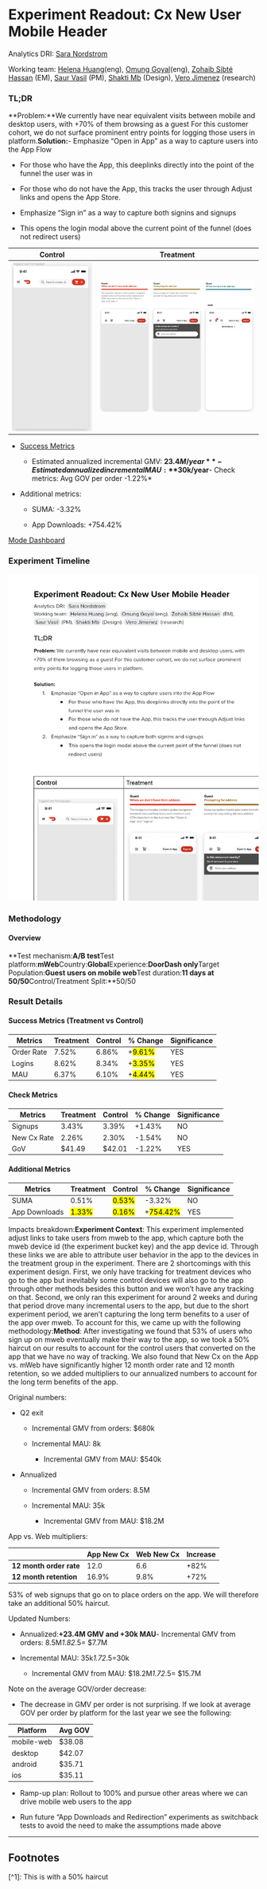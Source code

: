 # Experiment Readout: Cx New User Mobile Header

Analytics DRI: [Sara Nordstrom](mailto:sara.nordstrom@doordash.com)

Working team: [Helena Huang](mailto:helena.huang@doordash.com)(eng), [Omung Goyal](mailto:omung.goyal@doordash.com)(eng), [Zohaib Sibté Hassan](mailto:zohaib.hassan@doordash.com) (EM), [Saur Vasil](mailto:saur.vasil@doordash.com) (PM), [Shakti Mb](mailto:shakti.m@doordash.com) (Design), [Vero Jimenez](mailto:veronica.jimenez@doordash.com) (research)

### TL;DR

**Problem:**We currently have near equivalent visits between mobile and desktop users, with +70% of them browsing as a guest For this customer cohort, we do not surface prominent entry points for logging those users in platform.**Solution:**- Emphasize “Open in App” as a way to capture users into the App Flow

- For those who have the App, this deeplinks directly into the point of the funnel the user was in

- For those who do not have the App, this tracks the user through Adjust links and opens the App Store.

- Emphasize “Sign in” as a way to capture both signins and signups

- This opens the login modal above the current point of the funnel (does not redirect users)

|**Control**| Treatment |
| --- | --- |
| ![Drawing 1](images/image_1.png) | ![Drawing 2](images/image_2.png) |**Results Summary**The Cx New User Mobile Header Experiment drove 15k incremental orders and 10k incremental MAU over an 11 day experiment period,**leading to an estimated annualized +$23.4M**[^1]**GMV/year and 30k incremental MAU**and**8k incremental Q2 exit MAU and $1.2M incremental Q2 GMV**

- <u>Success Metrics
  </u>

  - Estimated annualized incremental GMV: **$23.4M/year**- Estimated annualized incremental MAU:**$30k/year**- Check metrics: Avg GOV per order -1.22%*

- Additional metrics:

  - SUMA: -3.32%

  - App Downloads: +754.42%

[Mode Dashboard](https://app.mode.com/doordash/reports/e897e63ad913)

### Experiment Timeline

![Drawing 3](images/drawing_3_thumbnail.png)

### Methodology

#### Overview

**Test mechanism:**A/B test**Test platform:**mWeb**Country:**Global**Experience:**DoorDash only**Target Population:**Guest users on mobile web**Test duration:**11 days at 50/50**Control/Treatment Split:**50/50

### Result Details

#### Success Metrics (Treatment vs Control)

|**Metrics**|**Treatment**|**Control**|**% Change**|**Significance**|
| --- | --- | --- | --- | --- |
| Order Rate | 7.52% | 6.86% | +<mark>9.61%</mark> | YES |
| Logins | 8.62% | 8.34% | +<mark>3.35%</mark> | YES |
| MAU | 6.37% | 6.10% | +<mark>4.44%</mark> | YES |

#### Check Metrics

|**Metrics**|**Treatment**|**Control**|**% Change**|**Significance**|
| --- | --- | --- | --- | --- |
| Signups | 3.43% | 3.39% | +1.43% | NO |
| New Cx Rate | 2.26% | 2.30% | -1.54% | NO |
| GoV | $41.49 | $42.01 | -1.22% | YES |

#### Additional Metrics

|**Metrics**|**Treatment**|**Control**|**% Change**|**Significance**|
| --- | --- | --- | --- | --- |
| SUMA | 0.51% | <mark>0.53%</mark> | -3.32% | NO |
| App Downloads | <mark>1.33%</mark> | <mark>0.16%</mark> | +<mark>754.42%</mark> | YES |

Impacts breakdown:**Experiment Context**: This experiment implemented adjust links to take users from mweb to the app, which capture both the mweb device id (the experiment bucket key) and the app device id. Through these links we are able to attribute user behavior in the app to the devices in the treatment group in the experiment. There are 2 shortcomings with this experiment design. First, we only have tracking for treatment devices who go to the app but inevitably some control devices will also go to the app through other methods besides this button and we won’t have any tracking on that. Second, we only ran this experiment for around 2 weeks and during that period drove many incremental users to the app, but due to the short experiment period, we aren’t capturing the long term benefits to a user of the app over mweb. To account for this, we came up with the following methodology:**Method**: After investigating we found that 53% of users who sign up on mweb eventually make their way to the app, so we took a 50% haircut on our results to account for the control users that converted on the app that we have no way of tracking. We also found that New Cx on the App vs. mWeb have significantly higher 12 month order rate and 12 month retention, so we added multipliers to our annualized numbers to account for the long term benefits of the app.

Original numbers:

- Q2 exit

  - Incremental GMV from orders: $680k

  - Incremental MAU: 8k

    - Incremental GMV from MAU: $540k

- Annualized

  - Incremental GMV from orders: 8.5M

  - Incremental MAU: 35k

    - Incremental GMV from MAU: $18.2M

App vs. Web multipliers:

| | **App New Cx**|**Web New Cx**|**Increase**|
| --- | --- | --- | --- |
|**12 month order rate**| 12.0 | 6.6 | +82% |
|**12 month retention**| 16.9% | 9.8% | +72% |

53% of web signups that go on to place orders on the app. We will therefore take an additional 50% haircut.

Updated Numbers:

- Annualized:**+23.4M GMV and +30k MAU**- Incremental GMV from orders: 8.5M*1.82*.5= $7.7M

- Incremental MAU: 35k*1.72*.5=30k

  - Incremental GMV from MAU: $18.2M*1.72*.5= $15.7M

Note on the average GOV/order decrease:

- The decrease in GMV per order is not surprising. If we look at average GOV per order by platform for the last year we see the following:

| **Platform**|**Avg GOV**|
| --- | --- |
| mobile-web | $38.08 |
| desktop | $42.07 |
| android | $35.71 |
| ios | $35.11 |**Next steps:**

- Ramp-up plan: Rollout to 100% and pursue other areas where we can drive mobile web users to the app

- Run future “App Downloads and Redirection” experiments as switchback tests to avoid the need to make the assumptions made above
---
## Footnotes

\[^1\]: This is with a 50% haircut
